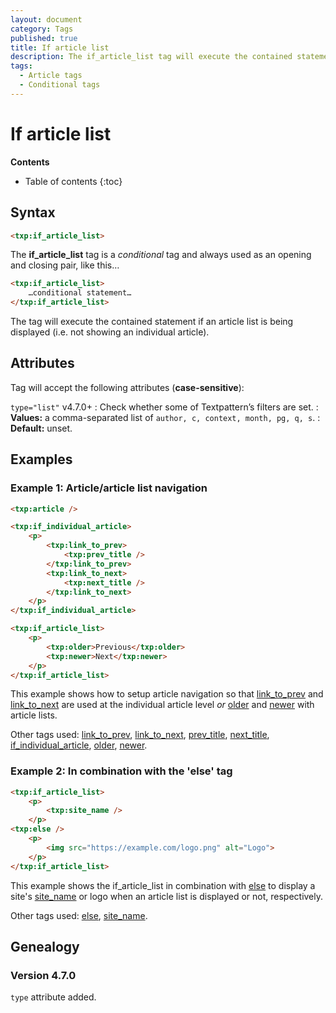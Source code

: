 ```yaml
---
layout: document
category: Tags
published: true
title: If article list
description: The if_article_list tag will execute the contained statement if an article list is being displayed.
tags:
  - Article tags
  - Conditional tags
---
```


# If article list

**Contents**

* Table of contents
{:toc}

## Syntax

~~~ html
<txp:if_article_list>
~~~

The **if_article_list** tag is a *conditional* tag and always used as an opening and closing pair, like this…

~~~ html
<txp:if_article_list>
    …conditional statement…
</txp:if_article_list>
~~~

The tag will execute the contained statement if an article list is being displayed (i.e. not showing an individual article).

## Attributes

Tag will accept the following attributes (**case-sensitive**):

`type="list"` <span class="footnote warning">v4.7.0+</span>
: Check whether some of Textpattern’s filters are set.
: **Values:** a comma-separated list of `author, c, context, month, pg, q, s`.
: **Default:** unset.

## Examples

### Example 1: Article/article list navigation

~~~ html
<txp:article />

<txp:if_individual_article>
    <p>
        <txp:link_to_prev>
            <txp:prev_title />
        </txp:link_to_prev>
        <txp:link_to_next>
            <txp:next_title />
        </txp:link_to_next>
    </p>
</txp:if_individual_article>

<txp:if_article_list>
    <p>
        <txp:older>Previous</txp:older>
        <txp:newer>Next</txp:newer>
    </p>
</txp:if_article_list>
~~~

This example shows how to setup article navigation so that [link_to_prev](/tags/link_to_prev) and [link_to_next](/tags/link_to_next) are used at the individual article level *or* [older](/tags/older) and [newer](/tags/newer) with article lists.

Other tags used: [link_to_prev](/tags/link_to_prev), [link_to_next](/tags/link_to_next), [prev_title](/tags/prev_title), [next_title](/tags/next_title), [if_individual_article](/tags/if_individual_article), [older](/tags/older), [newer](/tags/newer).

### Example 2: In combination with the 'else' tag

~~~ html
<txp:if_article_list>
    <p>
        <txp:site_name />
    </p>
<txp:else />
    <p>
        <img src="https://example.com/logo.png" alt="Logo">
    </p>
</txp:if_article_list>
~~~

This example shows the if_article_list in combination with [else](/tags/else) to display a site's [site_name](/tags/site_name) or logo when an article list is displayed or not, respectively.

Other tags used: [else](/tags/else), [site_name](/tags/site_name).

## Genealogy

### Version 4.7.0

`type` attribute added.
